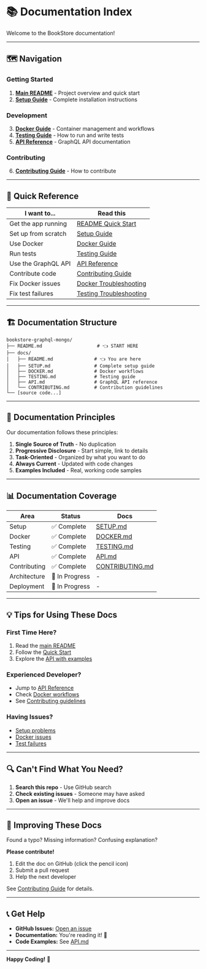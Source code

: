 # 📚 Documentation Index

Welcome to the BookStore documentation!

---

## 🗺️ Navigation

### **Getting Started**
1. **[Main README](../README.md)** - Project overview and quick start
2. **[Setup Guide](SETUP.md)** - Complete installation instructions

### **Development**
3. **[Docker Guide](DOCKER.md)** - Container management and workflows
4. **[Testing Guide](TESTING.md)** - How to run and write tests
5. **[API Reference](API.md)** - GraphQL API documentation

### **Contributing**
6. **[Contributing Guide](CONTRIBUTING.md)** - How to contribute

---

## 📖 Quick Reference

| I want to... | Read this |
|--------------|-----------|
| Get the app running | [README Quick Start](../README.md#-quick-start) |
| Set up from scratch | [Setup Guide](SETUP.md) |
| Use Docker | [Docker Guide](DOCKER.md) |
| Run tests | [Testing Guide](TESTING.md) |
| Use the GraphQL API | [API Reference](API.md) |
| Contribute code | [Contributing Guide](CONTRIBUTING.md) |
| Fix Docker issues | [Docker Troubleshooting](DOCKER.md#-troubleshooting) |
| Fix test failures | [Testing Troubleshooting](TESTING.md#-troubleshooting) |

---

## 🏗️ Documentation Structure

```
bookstore-graphql-mongo/
├── README.md                    # 👈 START HERE
├── docs/
│   ├── README.md               # 👈 You are here
│   ├── SETUP.md                # Complete setup guide
│   ├── DOCKER.md               # Docker workflows
│   ├── TESTING.md              # Testing guide
│   ├── API.md                  # GraphQL API reference
│   └── CONTRIBUTING.md         # Contribution guidelines
└── [source code...]
```

---

## 🎯 Documentation Principles

Our documentation follows these principles:

1. **Single Source of Truth** - No duplication
2. **Progressive Disclosure** - Start simple, link to details
3. **Task-Oriented** - Organized by what you want to do
4. **Always Current** - Updated with code changes
5. **Examples Included** - Real, working code samples

---

## 📊 Documentation Coverage

| Area | Status | Docs |
|------|--------|------|
| Setup | ✅ Complete | [SETUP.md](SETUP.md) |
| Docker | ✅ Complete | [DOCKER.md](DOCKER.md) |
| Testing | ✅ Complete | [TESTING.md](TESTING.md) |
| API | ✅ Complete | [API.md](API.md) |
| Contributing | ✅ Complete | [CONTRIBUTING.md](CONTRIBUTING.md) |
| Architecture | 🔄 In Progress | - |
| Deployment | 🔄 In Progress | - |

---

## 💡 Tips for Using These Docs

### **First Time Here?**
1. Read the [main README](../README.md)
2. Follow the [Quick Start](../README.md#-quick-start)
3. Explore the [API with examples](API.md)

### **Experienced Developer?**
- Jump to [API Reference](API.md)
- Check [Docker workflows](DOCKER.md)
- See [Contributing guidelines](CONTRIBUTING.md)

### **Having Issues?**
- [Setup problems](SETUP.md#-troubleshooting)
- [Docker issues](DOCKER.md#-troubleshooting)
- [Test failures](TESTING.md#-troubleshooting)

---

## 🔍 Can't Find What You Need?

1. **Search this repo** - Use GitHub search
2. **Check existing issues** - Someone may have asked
3. **Open an issue** - We'll help and improve docs

---

## 🤝 Improving These Docs

Found a typo? Missing information? Confusing explanation?

**Please contribute!**

1. Edit the doc on GitHub (click the pencil icon)
2. Submit a pull request
3. Help the next developer

See [Contributing Guide](CONTRIBUTING.md) for details.

---

## 📞 Get Help

- **GitHub Issues:** [Open an issue](https://github.com/dvdduy/bookstore-graphql-mongo/issues)
- **Documentation:** You're reading it! 📖
- **Code Examples:** See [API.md](API.md)

---

**Happy Coding!** 🚀

